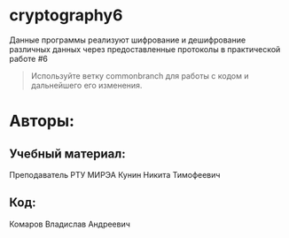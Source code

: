 # cryptography6
Данные программы реализуют шифрование и дешифрование различных данных через предоставленные протоколы в практической работе #6

>Используйте ветку commonbranch для работы с кодом и дальнейшего его изменения.

# Авторы: 
## Учебный материал:
Преподаватель РТУ МИРЭА Кунин Никита Тимофеевич
## Код:
Комаров Владислав Андреевич

